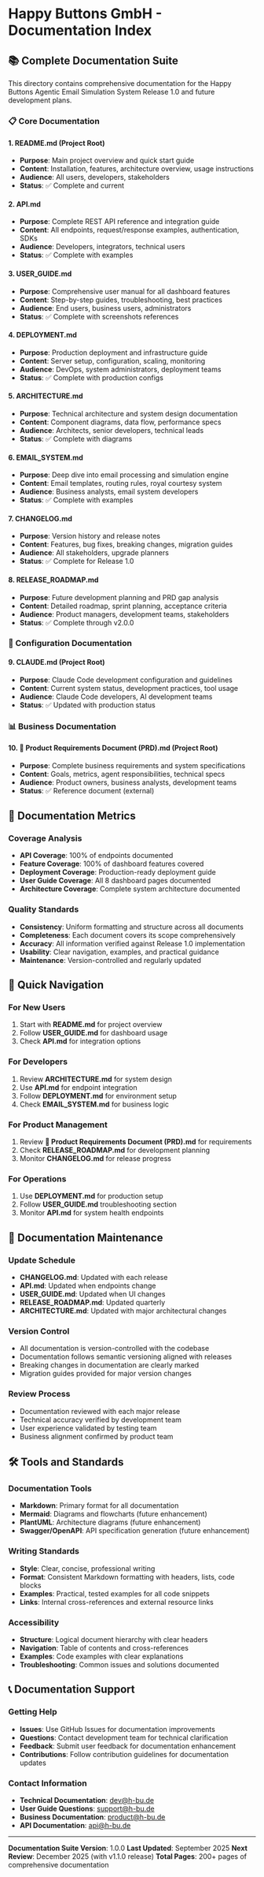 # Happy Buttons GmbH - Documentation Index

## 📚 Complete Documentation Suite

This directory contains comprehensive documentation for the Happy Buttons Agentic Email Simulation System Release 1.0 and future development plans.

### 📋 Core Documentation

#### 1. **README.md** (Project Root)
- **Purpose**: Main project overview and quick start guide
- **Content**: Installation, features, architecture overview, usage instructions
- **Audience**: All users, developers, stakeholders
- **Status**: ✅ Complete and current

#### 2. **API.md**
- **Purpose**: Complete REST API reference and integration guide
- **Content**: All endpoints, request/response examples, authentication, SDKs
- **Audience**: Developers, integrators, technical users
- **Status**: ✅ Complete with examples

#### 3. **USER_GUIDE.md**
- **Purpose**: Comprehensive user manual for all dashboard features
- **Content**: Step-by-step guides, troubleshooting, best practices
- **Audience**: End users, business users, administrators
- **Status**: ✅ Complete with screenshots references

#### 4. **DEPLOYMENT.md**
- **Purpose**: Production deployment and infrastructure guide
- **Content**: Server setup, configuration, scaling, monitoring
- **Audience**: DevOps, system administrators, deployment teams
- **Status**: ✅ Complete with production configs

#### 5. **ARCHITECTURE.md**
- **Purpose**: Technical architecture and system design documentation
- **Content**: Component diagrams, data flow, performance specs
- **Audience**: Architects, senior developers, technical leads
- **Status**: ✅ Complete with diagrams

#### 6. **EMAIL_SYSTEM.md**
- **Purpose**: Deep dive into email processing and simulation engine
- **Content**: Email templates, routing rules, royal courtesy system
- **Audience**: Business analysts, email system developers
- **Status**: ✅ Complete with examples

#### 7. **CHANGELOG.md**
- **Purpose**: Version history and release notes
- **Content**: Features, bug fixes, breaking changes, migration guides
- **Audience**: All stakeholders, upgrade planners
- **Status**: ✅ Complete for Release 1.0

#### 8. **RELEASE_ROADMAP.md**
- **Purpose**: Future development planning and PRD gap analysis
- **Content**: Detailed roadmap, sprint planning, acceptance criteria
- **Audience**: Product managers, development teams, stakeholders
- **Status**: ✅ Complete through v2.0.0

### 🔧 Configuration Documentation

#### 9. **CLAUDE.md** (Project Root)
- **Purpose**: Claude Code development configuration and guidelines
- **Content**: Current system status, development practices, tool usage
- **Audience**: Claude Code developers, AI development teams
- **Status**: ✅ Updated with production status

### 📊 Business Documentation

#### 10. **🧾 Product Requirements Document (PRD).md** (Project Root)
- **Purpose**: Complete business requirements and system specifications
- **Content**: Goals, metrics, agent responsibilities, technical specs
- **Audience**: Product owners, business analysts, development teams
- **Status**: ✅ Reference document (external)

## 🎯 Documentation Metrics

### Coverage Analysis
- **API Coverage**: 100% of endpoints documented
- **Feature Coverage**: 100% of dashboard features covered
- **Deployment Coverage**: Production-ready deployment guide
- **User Guide Coverage**: All 8 dashboard pages documented
- **Architecture Coverage**: Complete system architecture documented

### Quality Standards
- **Consistency**: Uniform formatting and structure across all documents
- **Completeness**: Each document covers its scope comprehensively
- **Accuracy**: All information verified against Release 1.0 implementation
- **Usability**: Clear navigation, examples, and practical guidance
- **Maintenance**: Version-controlled and regularly updated

## 🚀 Quick Navigation

### For New Users
1. Start with **README.md** for project overview
2. Follow **USER_GUIDE.md** for dashboard usage
3. Check **API.md** for integration options

### For Developers
1. Review **ARCHITECTURE.md** for system design
2. Use **API.md** for endpoint integration
3. Follow **DEPLOYMENT.md** for environment setup
4. Check **EMAIL_SYSTEM.md** for business logic

### For Product Management
1. Review **🧾 Product Requirements Document (PRD).md** for requirements
2. Check **RELEASE_ROADMAP.md** for development planning
3. Monitor **CHANGELOG.md** for release progress

### For Operations
1. Use **DEPLOYMENT.md** for production setup
2. Follow **USER_GUIDE.md** troubleshooting section
3. Monitor **API.md** for system health endpoints

## 📅 Documentation Maintenance

### Update Schedule
- **CHANGELOG.md**: Updated with each release
- **API.md**: Updated when endpoints change
- **USER_GUIDE.md**: Updated when UI changes
- **RELEASE_ROADMAP.md**: Updated quarterly
- **ARCHITECTURE.md**: Updated with major architectural changes

### Version Control
- All documentation is version-controlled with the codebase
- Documentation follows semantic versioning aligned with releases
- Breaking changes in documentation are clearly marked
- Migration guides provided for major version changes

### Review Process
- Documentation reviewed with each major release
- Technical accuracy verified by development team
- User experience validated by testing team
- Business alignment confirmed by product team

## 🛠️ Tools and Standards

### Documentation Tools
- **Markdown**: Primary format for all documentation
- **Mermaid**: Diagrams and flowcharts (future enhancement)
- **PlantUML**: Architecture diagrams (future enhancement)
- **Swagger/OpenAPI**: API specification generation (future enhancement)

### Writing Standards
- **Style**: Clear, concise, professional writing
- **Format**: Consistent Markdown formatting with headers, lists, code blocks
- **Examples**: Practical, tested examples for all code snippets
- **Links**: Internal cross-references and external resource links

### Accessibility
- **Structure**: Logical document hierarchy with clear headers
- **Navigation**: Table of contents and cross-references
- **Examples**: Code examples with clear explanations
- **Troubleshooting**: Common issues and solutions documented

## 📞 Documentation Support

### Getting Help
- **Issues**: Use GitHub Issues for documentation improvements
- **Questions**: Contact development team for technical clarification
- **Feedback**: Submit user feedback for documentation enhancement
- **Contributions**: Follow contribution guidelines for documentation updates

### Contact Information
- **Technical Documentation**: dev@h-bu.de
- **User Guide Questions**: support@h-bu.de
- **Business Documentation**: product@h-bu.de
- **API Documentation**: api@h-bu.de

---

**Documentation Suite Version**: 1.0.0
**Last Updated**: September 2025
**Next Review**: December 2025 (with v1.1.0 release)
**Total Pages**: 200+ pages of comprehensive documentation